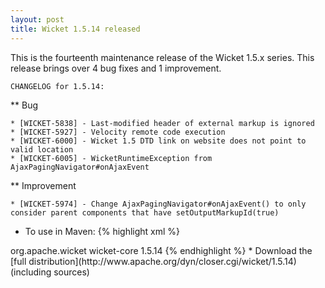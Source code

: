 ```yaml
---
layout: post
title: Wicket 1.5.14 released
---
```


This is the fourteenth maintenance release of the Wicket 1.5.x series. This release brings over 4 bug fixes and 1 improvement.


    CHANGELOG for 1.5.14:

** Bug

    * [WICKET-5838] - Last-modified header of external markup is ignored
    * [WICKET-5927] - Velocity remote code execution
    * [WICKET-6000] - Wicket 1.5 DTD link on website does not point to valid location
    * [WICKET-6005] - WicketRuntimeException from AjaxPagingNavigator#onAjaxEvent

** Improvement

    * [WICKET-5974] - Change AjaxPagingNavigator#onAjaxEvent() to only consider parent components that have setOutputMarkupId(true)

* To use in Maven:
{% highlight xml %}
<dependency>
    <groupId>org.apache.wicket</groupId>
    <artifactId>wicket-core</artifactId>
    <version>1.5.14</version>
</dependency>
{% endhighlight %}
* Download the [full distribution](http://www.apache.org/dyn/closer.cgi/wicket/1.5.14) (including sources)
